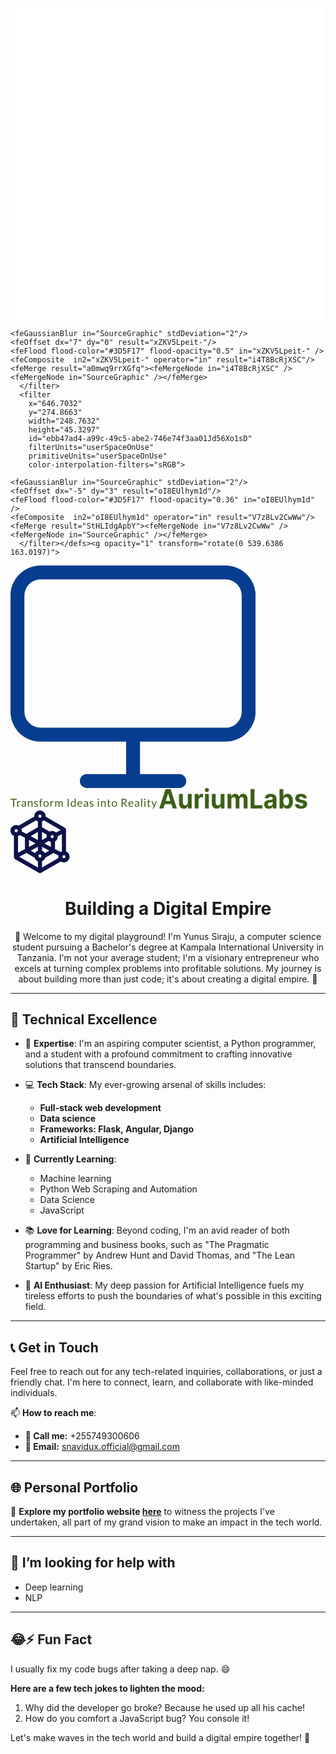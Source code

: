 
<svg version="1.1" preserveAspectRatio="none" xmlns="http://www.w3.org/2000/svg" width="500" height="500" viewBox="0 0 500 500"><rect width="100%" height="100%" fill="#FFFFFF" fill-opacity="1"/><svg viewBox="539.6386 163.0197 392.2156 356.054" width="417" height="378.55332118355307" x="41.5px" y="60.7233px" xmlns="http://www.w3.org/2000/svg" xmlns:xlink="http://www.w3.org/1999/xlink" preserveAspectRatio="none"><defs></defs><style>.a6izo4zJpcolorebb47ad4-a99c-49c5-abe2-746e74f3aa01 {fill:#3D5F17;fill-opacity:1;}.aD6z1nYkhcolorebb47ad4-a99c-49c5-abe2-746e74f3aa01 {fill:#3D5F17;fill-opacity:1;}.ahkyXitw9-0filter-flooebb47ad4-a99c-49c5-abe2-746e74f3aa01 {flood-color:#3D5F17;flood-opacity:0.5;}.aJd56Xo1sD0filter-flooebb47ad4-a99c-49c5-abe2-746e74f3aa01 {flood-color:#3D5F17;flood-opacity:0.36;}.aLgOaV3zRcolors-0ebb47ad4-a99c-49c5-abe2-746e74f3aa01 {fill:#0C1248;fill-opacity:1;}.aLgOaV3zRcolors-3ebb47ad4-a99c-49c5-abe2-746e74f3aa01 {fill:#72849C;fill-opacity:1;}.aLgOaV3zRcolors-4ebb47ad4-a99c-49c5-abe2-746e74f3aa01 {fill:#6F6F6F;fill-opacity:1;}.aLgOaV3zRcolors-5ebb47ad4-a99c-49c5-abe2-746e74f3aa01 {fill:#860C0C;fill-opacity:1;}.aLgOaV3zRcolors-6ebb47ad4-a99c-49c5-abe2-746e74f3aa01 {fill:#650E0E;fill-opacity:1;}.aLgOaV3zRcolors-7ebb47ad4-a99c-49c5-abe2-746e74f3aa01 {fill:#373B59;fill-opacity:1;}.ayu4rT311gfillColorebb47ad4-a99c-49c5-abe2-746e74f3aa01 {fill:#073D90;fill-opacity:1;}.icon2ebb47ad4-a99c-49c5-abe2-746e74f3aa01 {fill:#D03737;fill-opacity:1;}.icon3-strebb47ad4-a99c-49c5-abe2-746e74f3aa01 {stroke:#B2B2B2;stroke-opacity:1;}.icon3ebb47ad4-a99c-49c5-abe2-746e74f3aa01 {fill:#B2B2B2;fill-opacity:1;}.shapeStroke-strebb47ad4-a99c-49c5-abe2-746e74f3aa01 {stroke:#0C1248;stroke-opacity:1;}</style><defs>
      <filter
        x="660.2635"
        y="311.132"
        width="247.2029"
        height="28"
        id="ebb47ad4-a99c-49c5-abe2-746e74f3aa01hkyXitw9-"
        filterUnits="userSpaceOnUse"
        primitiveUnits="userSpaceOnUse"
        color-interpolation-filters="sRGB">
        
    <feGaussianBlur in="SourceGraphic" stdDeviation="2"/>
    <feOffset dx="7" dy="0" result="xZKV5Lpeit-"/>
    <feFlood flood-color="#3D5F17" flood-opacity="0.5" in="xZKV5Lpeit-" />
    <feComposite  in2="xZKV5Lpeit-" operator="in" result="i4T8BcRjXSC"/><feMerge result="a0mwq9rrXGfq"><feMergeNode in="i4T8BcRjXSC" /><feMergeNode in="SourceGraphic" /></feMerge>
      </filter>
      <filter
        x="646.7032"
        y="274.8663"
        width="248.7632"
        height="45.3297"
        id="ebb47ad4-a99c-49c5-abe2-746e74f3aa01Jd56Xo1sD"
        filterUnits="userSpaceOnUse"
        primitiveUnits="userSpaceOnUse"
        color-interpolation-filters="sRGB">
        
    <feGaussianBlur in="SourceGraphic" stdDeviation="2"/>
    <feOffset dx="-5" dy="3" result="oI8EUlhym1d"/>
    <feFlood flood-color="#3D5F17" flood-opacity="0.36" in="oI8EUlhym1d" />
    <feComposite  in2="oI8EUlhym1d" operator="in" result="V7z8Lv2CwWw"/><feMerge result="StHLIdgApbY"><feMergeNode in="V7z8Lv2CwWw" /><feMergeNode in="SourceGraphic" /></feMerge>
      </filter></defs><g opacity="1" transform="rotate(0 539.6386 163.0197)">
<svg width="392.2156" height="356.054" x="539.6386" y="163.0197" version="1.1" preserveAspectRatio="none" viewBox="29.5 36 141 128">
  <defs><g transform="matrix(1 0 0 1 0 0)" id="id-ebb47ad4-a99c-49c5-abe2-746e74f3aa01yu4rT311g1704561523904"><g><path d="M153.2 36H46.8c-9.539 0-17.3 7.776-17.3 17.333V120c0 9.558 7.761 17.333 17.3 17.333H96V156H73.4a4 4 0 0 0 0 8h53.2a4 4 0 0 0 0-8H104v-18.667h49.2c9.539 0 17.3-7.776 17.3-17.333V53.333c0-9.557-7.761-17.333-17.3-17.333zm9.3 84c0 5.146-4.172 9.333-9.3 9.333H46.8c-5.128 0-9.3-4.187-9.3-9.333V53.333c0-5.146 4.172-9.333 9.3-9.333h106.4c5.128 0 9.3 4.187 9.3 9.333V120z"></path></g></g></defs><use class="ayu4rT311gfillColorebb47ad4-a99c-49c5-abe2-746e74f3aa01 shapeStroke-strebb47ad4-a99c-49c5-abe2-746e74f3aa01" style="stroke-width:0;" xlink:href="#id-ebb47ad4-a99c-49c5-abe2-746e74f3aa01yu4rT311g1704561523904"></use>
</svg>
</g><g filter="url(#ebb47ad4-a99c-49c5-abe2-746e74f3aa01hkyXitw9-)"><g opacity="1" transform="rotate(0 660.2635 317.132)">
<svg width="234.2029" height="16" x="660.2635" y="317.132" version="1.1" preserveAspectRatio="none" viewBox="0.56 -29.46 531.5600000000001 36.32">
  <g transform="matrix(1 0 0 1 0 0)" class="a6izo4zJpcolorebb47ad4-a99c-49c5-abe2-746e74f3aa01"><path id="id-ebb47ad4-a99c-49c5-abe2-746e74f3aa016izo4zJp28" d="M0.56-28.66L23-28.66L23-25.40L13.74-25.40L13.74 0L9.86 0L9.86-25.40L0.56-25.40L0.56-28.66Z M28.48 0L24.92 0L24.92-20.26L26.96-20.26Q27.54-20.26 27.76-20.04Q27.98-19.82 28.06-19.28L28.06-19.28L28.30-16.12Q29.34-18.24 30.87-19.43Q32.40-20.62 34.46-20.62L34.46-20.62Q35.30-20.62 35.98-20.43Q36.66-20.24 37.24-19.90L37.24-19.90L36.78-17.24Q36.64-16.74 36.16-16.74L36.16-16.74Q35.88-16.74 35.30-16.93Q34.72-17.12 33.68-17.12L33.68-17.12Q31.82-17.12 30.57-16.04Q29.32-14.96 28.48-12.90L28.48-12.90L28.48 0Z M56.76-12.96L56.76 0L55.18 0Q54.66 0 54.34-0.16Q54.02-0.32 53.92-0.84L53.92-0.84L53.52-2.72Q52.72-2 51.96-1.43Q51.20-0.86 50.36-0.47Q49.52-0.08 48.57 0.12Q47.62 0.32 46.46 0.32L46.46 0.32Q45.28 0.32 44.25-0.01Q43.22-0.34 42.46-1Q41.70-1.66 41.25-2.67Q40.80-3.68 40.80-5.06L40.80-5.06Q40.80-6.26 41.46-7.37Q42.12-8.48 43.59-9.34Q45.06-10.20 47.44-10.75Q49.82-11.30 53.26-11.38L53.26-11.38L53.26-12.96Q53.26-15.32 52.25-16.53Q51.24-17.74 49.26-17.74L49.26-17.74Q47.96-17.74 47.07-17.41Q46.18-17.08 45.53-16.67Q44.88-16.26 44.41-15.93Q43.94-15.60 43.48-15.60L43.48-15.60Q43.12-15.60 42.85-15.79Q42.58-15.98 42.42-16.26L42.42-16.26L41.78-17.40Q43.46-19.02 45.40-19.82Q47.34-20.62 49.70-20.62L49.70-20.62Q51.40-20.62 52.72-20.06Q54.04-19.50 54.94-18.50Q55.84-17.50 56.30-16.08Q56.76-14.66 56.76-12.96L56.76-12.96ZM47.52-2.18L47.52-2.18Q48.46-2.18 49.24-2.37Q50.02-2.56 50.71-2.91Q51.40-3.26 52.03-3.76Q52.66-4.26 53.26-4.90L53.26-4.90L53.26-9.12Q50.80-9.04 49.08-8.73Q47.36-8.42 46.28-7.92Q45.20-7.42 44.71-6.74Q44.22-6.06 44.22-5.22L44.22-5.22Q44.22-4.42 44.48-3.84Q44.74-3.26 45.18-2.89Q45.62-2.52 46.22-2.35Q46.82-2.18 47.52-2.18Z M67.32 0L63.76 0L63.76-20.26L65.88-20.26Q66.64-20.26 66.84-19.52L66.84-19.52L67.12-17.32Q68.44-18.78 70.07-19.68Q71.70-20.58 73.84-20.58L73.84-20.58Q75.50-20.58 76.77-20.03Q78.04-19.48 78.89-18.47Q79.74-17.46 80.18-16.04Q80.62-14.62 80.62-12.90L80.62-12.90L80.62 0L77.06 0L77.06-12.90Q77.06-15.20 76.01-16.47Q74.96-17.74 72.80-17.74L72.80-17.74Q71.22-17.74 69.85-16.98Q68.48-16.22 67.32-14.92L67.32-14.92L67.32 0Z M100-18.22L99.20-16.92Q98.96-16.48 98.46-16.48L98.46-16.48Q98.16-16.48 97.78-16.70Q97.40-16.92 96.85-17.19Q96.30-17.46 95.54-17.69Q94.78-17.92 93.74-17.92L93.74-17.92Q92.84-17.92 92.12-17.69Q91.40-17.46 90.89-17.06Q90.38-16.66 90.11-16.13Q89.84-15.60 89.84-14.98L89.84-14.98Q89.84-14.20 90.29-13.68Q90.74-13.16 91.48-12.78Q92.22-12.40 93.16-12.11Q94.10-11.82 95.09-11.49Q96.08-11.16 97.02-10.76Q97.96-10.36 98.70-9.76Q99.44-9.16 99.89-8.29Q100.34-7.42 100.34-6.20L100.34-6.20Q100.34-4.80 99.84-3.61Q99.34-2.42 98.36-1.55Q97.38-0.68 95.96-0.18Q94.54 0.32 92.68 0.32L92.68 0.32Q90.56 0.32 88.84-0.37Q87.12-1.06 85.92-2.14L85.92-2.14L86.76-3.50Q86.92-3.76 87.14-3.90Q87.36-4.04 87.72-4.04L87.72-4.04Q88.08-4.04 88.48-3.76Q88.88-3.48 89.45-3.14Q90.02-2.80 90.83-2.52Q91.64-2.24 92.86-2.24L92.86-2.24Q93.90-2.24 94.68-2.51Q95.46-2.78 95.98-3.24Q96.50-3.70 96.75-4.30Q97-4.90 97-5.58L97-5.58Q97-6.42 96.55-6.97Q96.10-7.52 95.36-7.91Q94.62-8.30 93.67-8.59Q92.72-8.88 91.73-9.20Q90.74-9.52 89.79-9.93Q88.84-10.34 88.10-10.96Q87.36-11.58 86.91-12.49Q86.46-13.40 86.46-14.70L86.46-14.70Q86.46-15.86 86.94-16.93Q87.42-18 88.34-18.81Q89.26-19.62 90.60-20.10Q91.94-20.58 93.66-20.58L93.66-20.58Q95.66-20.58 97.25-19.95Q98.84-19.32 100-18.22L100-18.22Z M110.94 0L107.36 0L107.36-17.22L105.12-17.48Q104.70-17.58 104.43-17.79Q104.16-18 104.16-18.40L104.16-18.40L104.16-19.86L107.36-19.86L107.36-21.82Q107.36-23.56 107.85-24.91Q108.34-26.26 109.25-27.19Q110.16-28.12 111.44-28.60Q112.72-29.08 114.32-29.08L114.32-29.08Q115.68-29.08 116.84-28.68L116.84-28.68L116.76-26.90Q116.74-26.50 116.42-26.42Q116.10-26.34 115.52-26.34L115.52-26.34L114.90-26.34Q113.98-26.34 113.23-26.10Q112.48-25.86 111.94-25.32Q111.40-24.78 111.11-23.90Q110.82-23.02 110.82-21.72L110.82-21.72L110.82-19.86L116.68-19.86L116.68-17.28L110.94-17.28L110.94 0Z M129.84-20.58L129.84-20.58Q132.06-20.58 133.85-19.84Q135.64-19.10 136.89-17.74Q138.14-16.38 138.81-14.45Q139.48-12.52 139.48-10.14L139.48-10.14Q139.48-7.74 138.81-5.82Q138.14-3.90 136.89-2.54Q135.64-1.18 133.85-0.45Q132.06 0.28 129.84 0.28L129.84 0.28Q127.62 0.28 125.83-0.45Q124.04-1.18 122.78-2.54Q121.52-3.90 120.84-5.82Q120.16-7.74 120.16-10.14L120.16-10.14Q120.16-12.52 120.84-14.45Q121.52-16.38 122.78-17.74Q124.04-19.10 125.83-19.84Q127.62-20.58 129.84-20.58ZM129.84-2.50L129.84-2.50Q132.84-2.50 134.32-4.51Q135.80-6.52 135.80-10.12L135.80-10.12Q135.80-13.74 134.32-15.76Q132.84-17.78 129.84-17.78L129.84-17.78Q128.32-17.78 127.20-17.26Q126.08-16.74 125.33-15.76Q124.58-14.78 124.21-13.35Q123.84-11.92 123.84-10.12L123.84-10.12Q123.84-8.32 124.21-6.90Q124.58-5.48 125.33-4.51Q126.08-3.54 127.20-3.02Q128.32-2.50 129.84-2.50Z M149.04 0L145.48 0L145.48-20.26L147.52-20.26Q148.10-20.26 148.32-20.04Q148.54-19.82 148.62-19.28L148.62-19.28L148.86-16.12Q149.90-18.24 151.43-19.43Q152.96-20.62 155.02-20.62L155.02-20.62Q155.86-20.62 156.54-20.43Q157.22-20.24 157.80-19.90L157.80-19.90L157.34-17.24Q157.20-16.74 156.72-16.74L156.72-16.74Q156.44-16.74 155.86-16.93Q155.28-17.12 154.24-17.12L154.24-17.12Q152.38-17.12 151.13-16.04Q149.88-14.96 149.04-12.90L149.04-12.90L149.04 0Z M166.76 0L163.20 0L163.20-20.26L165.32-20.26Q166.08-20.26 166.28-19.52L166.28-19.52L166.54-17.44Q167.66-18.82 169.05-19.70Q170.44-20.58 172.28-20.58L172.28-20.58Q174.34-20.58 175.61-19.44Q176.88-18.30 177.44-16.36L177.44-16.36Q177.86-17.46 178.55-18.26Q179.24-19.06 180.10-19.58Q180.96-20.10 181.93-20.34Q182.90-20.58 183.90-20.58L183.90-20.58Q185.50-20.58 186.75-20.07Q188-19.56 188.87-18.58Q189.74-17.60 190.20-16.17Q190.66-14.74 190.66-12.90L190.66-12.90L190.66 0L187.10 0L187.10-12.90Q187.10-15.28 186.06-16.51Q185.02-17.74 183.04-17.74L183.04-17.74Q182.16-17.74 181.37-17.43Q180.58-17.12 179.98-16.52Q179.38-15.92 179.03-15.01Q178.68-14.10 178.68-12.90L178.68-12.90L178.68 0L175.12 0L175.12-12.90Q175.12-15.34 174.14-16.54Q173.16-17.74 171.28-17.74L171.28-17.74Q169.96-17.74 168.83-17.03Q167.70-16.32 166.76-15.10L166.76-15.10L166.76 0Z M212.12-28.66L212.12 0L208.24 0L208.24-28.66L212.12-28.66Z M237.22 0L235.10 0Q234.34 0 234.14-0.74L234.14-0.74L233.82-3.20Q232.52-1.62 230.85-0.67Q229.18 0.28 227.02 0.28L227.02 0.28Q225.28 0.28 223.86-0.39Q222.44-1.06 221.44-2.36Q220.44-3.66 219.90-5.60Q219.36-7.54 219.36-10.06L219.36-10.06Q219.36-12.30 219.96-14.23Q220.56-16.16 221.69-17.58Q222.82-19 224.44-19.81Q226.06-20.62 228.12-20.62L228.12-20.62Q229.98-20.62 231.30-19.99Q232.62-19.36 233.66-18.22L233.66-18.22L233.66-29.46L237.22-29.46L237.22 0ZM228.20-2.60L228.20-2.60Q229.94-2.60 231.25-3.40Q232.56-4.20 233.66-5.66L233.66-5.66L233.66-15.46Q232.68-16.78 231.51-17.31Q230.34-17.84 228.92-17.84L228.92-17.84Q226.08-17.84 224.56-15.82Q223.04-13.80 223.04-10.06L223.04-10.06Q223.04-8.08 223.38-6.67Q223.72-5.26 224.38-4.35Q225.04-3.44 226-3.02Q226.96-2.60 228.20-2.60Z M252.82-20.58L252.82-20.58Q254.64-20.58 256.18-19.97Q257.72-19.36 258.84-18.21Q259.96-17.06 260.59-15.37Q261.22-13.68 261.22-11.52L261.22-11.52Q261.22-10.68 261.04-10.40Q260.86-10.12 260.36-10.12L260.36-10.12L246.88-10.12Q246.92-8.20 247.40-6.78Q247.88-5.36 248.72-4.41Q249.56-3.46 250.72-2.99Q251.88-2.52 253.32-2.52L253.32-2.52Q254.66-2.52 255.63-2.83Q256.60-3.14 257.30-3.50Q258.00-3.86 258.47-4.17Q258.94-4.48 259.28-4.48L259.28-4.48Q259.72-4.48 259.96-4.14L259.96-4.14L260.96-2.84Q260.30-2.04 259.38-1.45Q258.46-0.86 257.41-0.48Q256.36-0.10 255.24 0.09Q254.12 0.28 253.02 0.28L253.02 0.28Q250.92 0.28 249.15-0.43Q247.38-1.14 246.09-2.51Q244.80-3.88 244.08-5.90Q243.36-7.92 243.36-10.54L243.36-10.54Q243.36-12.66 244.01-14.50Q244.66-16.34 245.88-17.69Q247.10-19.04 248.86-19.81Q250.62-20.58 252.82-20.58ZM252.90-17.96L252.90-17.96Q250.32-17.96 248.84-16.47Q247.36-14.98 247.00-12.34L247.00-12.34L258.02-12.34Q258.02-13.58 257.68-14.61Q257.34-15.64 256.68-16.39Q256.02-17.14 255.07-17.55Q254.12-17.96 252.90-17.96Z M282.24-12.96L282.24 0L280.66 0Q280.14 0 279.82-0.16Q279.50-0.32 279.40-0.84L279.40-0.84L279-2.72Q278.20-2 277.44-1.43Q276.68-0.86 275.84-0.47Q275-0.08 274.05 0.12Q273.10 0.32 271.94 0.32L271.94 0.32Q270.76 0.32 269.73-0.01Q268.70-0.34 267.94-1Q267.18-1.66 266.73-2.67Q266.28-3.68 266.28-5.06L266.28-5.06Q266.28-6.26 266.94-7.37Q267.60-8.48 269.07-9.34Q270.54-10.20 272.92-10.75Q275.30-11.30 278.74-11.38L278.74-11.38L278.74-12.96Q278.74-15.32 277.73-16.53Q276.72-17.74 274.74-17.74L274.74-17.74Q273.44-17.74 272.55-17.41Q271.66-17.08 271.01-16.67Q270.36-16.26 269.89-15.93Q269.42-15.60 268.96-15.60L268.96-15.60Q268.60-15.60 268.33-15.79Q268.06-15.98 267.90-16.26L267.90-16.26L267.26-17.40Q268.94-19.02 270.88-19.82Q272.82-20.62 275.18-20.62L275.18-20.62Q276.88-20.62 278.20-20.06Q279.52-19.50 280.42-18.50Q281.32-17.50 281.78-16.08Q282.24-14.66 282.24-12.96L282.24-12.96ZM273-2.18L273-2.18Q273.94-2.18 274.72-2.37Q275.50-2.56 276.19-2.91Q276.88-3.26 277.51-3.76Q278.14-4.26 278.74-4.90L278.74-4.90L278.74-9.12Q276.28-9.04 274.56-8.73Q272.84-8.42 271.76-7.92Q270.68-7.42 270.19-6.74Q269.70-6.06 269.70-5.22L269.70-5.22Q269.70-4.42 269.96-3.84Q270.22-3.26 270.66-2.89Q271.10-2.52 271.70-2.35Q272.30-2.18 273-2.18Z M301.64-18.22L300.84-16.92Q300.60-16.48 300.10-16.48L300.10-16.48Q299.80-16.48 299.42-16.70Q299.04-16.92 298.49-17.19Q297.94-17.46 297.18-17.69Q296.42-17.92 295.38-17.92L295.38-17.92Q294.48-17.92 293.76-17.69Q293.04-17.46 292.53-17.06Q292.02-16.66 291.75-16.13Q291.48-15.60 291.48-14.98L291.48-14.98Q291.48-14.20 291.93-13.68Q292.38-13.16 293.12-12.78Q293.86-12.40 294.80-12.11Q295.74-11.82 296.73-11.49Q297.72-11.16 298.66-10.76Q299.60-10.36 300.34-9.76Q301.08-9.16 301.53-8.29Q301.98-7.42 301.98-6.20L301.98-6.20Q301.98-4.80 301.48-3.61Q300.98-2.42 300.00-1.55Q299.02-0.68 297.60-0.18Q296.18 0.32 294.32 0.32L294.32 0.32Q292.20 0.32 290.48-0.37Q288.76-1.06 287.56-2.14L287.56-2.14L288.40-3.50Q288.56-3.76 288.78-3.90Q289.00-4.04 289.36-4.04L289.36-4.04Q289.72-4.04 290.12-3.76Q290.52-3.48 291.09-3.14Q291.66-2.80 292.47-2.52Q293.28-2.24 294.50-2.24L294.50-2.24Q295.54-2.24 296.32-2.51Q297.10-2.78 297.62-3.24Q298.14-3.70 298.39-4.30Q298.64-4.90 298.64-5.58L298.64-5.58Q298.64-6.42 298.19-6.97Q297.74-7.52 297.00-7.91Q296.26-8.30 295.31-8.59Q294.36-8.88 293.37-9.20Q292.38-9.52 291.43-9.93Q290.48-10.34 289.74-10.96Q289.00-11.58 288.55-12.49Q288.10-13.40 288.10-14.70L288.10-14.70Q288.10-15.86 288.58-16.93Q289.06-18 289.98-18.81Q290.90-19.62 292.24-20.10Q293.58-20.58 295.30-20.58L295.30-20.58Q297.30-20.58 298.89-19.95Q300.48-19.32 301.64-18.22L301.64-18.22Z M317.92-20.26L321.48-20.26L321.48 0L317.92 0L317.92-20.26ZM322.28-26.62L322.28-26.62Q322.28-26.10 322.07-25.65Q321.86-25.20 321.51-24.85Q321.16-24.50 320.70-24.30Q320.24-24.10 319.72-24.10L319.72-24.10Q319.20-24.10 318.75-24.30Q318.30-24.50 317.95-24.85Q317.60-25.20 317.40-25.65Q317.20-26.10 317.20-26.62L317.20-26.62Q317.20-27.14 317.40-27.61Q317.60-28.08 317.95-28.43Q318.30-28.78 318.75-28.98Q319.20-29.18 319.72-29.18L319.72-29.18Q320.24-29.18 320.70-28.98Q321.16-28.78 321.51-28.43Q321.86-28.08 322.07-27.61Q322.28-27.14 322.28-26.62Z M332.92 0L329.36 0L329.36-20.26L331.48-20.26Q332.24-20.26 332.44-19.52L332.44-19.52L332.72-17.32Q334.04-18.78 335.67-19.68Q337.30-20.58 339.44-20.58L339.44-20.58Q341.10-20.58 342.37-20.03Q343.64-19.48 344.49-18.47Q345.34-17.46 345.78-16.04Q346.22-14.62 346.22-12.90L346.22-12.90L346.22 0L342.66 0L342.66-12.90Q342.66-15.20 341.61-16.47Q340.56-17.74 338.40-17.74L338.40-17.74Q336.82-17.74 335.45-16.98Q334.08-16.22 332.92-14.92L332.92-14.92L332.92 0Z M359.34 0.32L359.34 0.32Q356.94 0.32 355.65-1.02Q354.36-2.36 354.36-4.88L354.36-4.88L354.36-17.28L351.92-17.28Q351.60-17.28 351.38-17.47Q351.16-17.66 351.16-18.06L351.16-18.06L351.16-19.48L354.48-19.90L355.30-26.16Q355.34-26.46 355.56-26.65Q355.78-26.84 356.12-26.84L356.12-26.84L357.92-26.84L357.92-19.86L363.72-19.86L363.72-17.28L357.92-17.28L357.92-5.12Q357.92-3.84 358.54-3.22Q359.16-2.60 360.14-2.60L360.14-2.60Q360.70-2.60 361.11-2.75Q361.52-2.90 361.82-3.08Q362.12-3.26 362.33-3.41Q362.54-3.56 362.70-3.56L362.70-3.56Q362.98-3.56 363.20-3.22L363.20-3.22L364.24-1.52Q363.32-0.66 362.02-0.17Q360.72 0.32 359.34 0.32Z M377.92-20.58L377.92-20.58Q380.14-20.58 381.93-19.84Q383.72-19.10 384.97-17.74Q386.22-16.38 386.89-14.45Q387.56-12.52 387.56-10.14L387.56-10.14Q387.56-7.74 386.89-5.82Q386.22-3.90 384.97-2.54Q383.72-1.18 381.93-0.45Q380.14 0.28 377.92 0.28L377.92 0.28Q375.70 0.28 373.91-0.45Q372.12-1.18 370.86-2.54Q369.60-3.90 368.92-5.82Q368.24-7.74 368.24-10.14L368.24-10.14Q368.24-12.52 368.92-14.45Q369.60-16.38 370.86-17.74Q372.12-19.10 373.91-19.84Q375.70-20.58 377.92-20.58ZM377.92-2.50L377.92-2.50Q380.92-2.50 382.40-4.51Q383.88-6.52 383.88-10.12L383.88-10.12Q383.88-13.74 382.40-15.76Q380.92-17.78 377.92-17.78L377.92-17.78Q376.40-17.78 375.28-17.26Q374.16-16.74 373.41-15.76Q372.66-14.78 372.29-13.35Q371.92-11.92 371.92-10.12L371.92-10.12Q371.92-8.32 372.29-6.90Q372.66-5.48 373.41-4.51Q374.16-3.54 375.28-3.02Q376.40-2.50 377.92-2.50Z M410.64-11.96L407.70-11.96L407.70 0L403.84 0L403.84-28.66L411.94-28.66Q414.66-28.66 416.64-28.11Q418.62-27.56 419.91-26.52Q421.20-25.48 421.82-24.01Q422.44-22.54 422.44-20.72L422.44-20.72Q422.44-19.20 421.96-17.88Q421.48-16.56 420.57-15.51Q419.66-14.46 418.35-13.72Q417.04-12.98 415.38-12.60L415.38-12.60Q416.10-12.18 416.66-11.38L416.66-11.38L425.02 0L421.58 0Q420.52 0 420.02-0.82L420.02-0.82L412.58-11.06Q412.24-11.54 411.84-11.75Q411.44-11.96 410.64-11.96L410.64-11.96ZM407.70-25.60L407.70-14.78L411.76-14.78Q413.46-14.78 414.75-15.19Q416.04-15.60 416.91-16.35Q417.78-17.10 418.22-18.14Q418.66-19.18 418.66-20.44L418.66-20.44Q418.66-23 416.97-24.30Q415.28-25.60 411.94-25.60L411.94-25.60L407.70-25.60Z M438.26-20.58L438.26-20.58Q440.08-20.58 441.62-19.97Q443.16-19.36 444.28-18.21Q445.40-17.06 446.03-15.37Q446.66-13.68 446.66-11.52L446.66-11.52Q446.66-10.68 446.48-10.40Q446.30-10.12 445.80-10.12L445.80-10.12L432.32-10.12Q432.36-8.20 432.84-6.78Q433.32-5.36 434.16-4.41Q435.00-3.46 436.16-2.99Q437.32-2.52 438.76-2.52L438.76-2.52Q440.10-2.52 441.07-2.83Q442.04-3.14 442.74-3.50Q443.44-3.86 443.91-4.17Q444.38-4.48 444.72-4.48L444.72-4.48Q445.16-4.48 445.40-4.14L445.40-4.14L446.40-2.84Q445.74-2.04 444.82-1.45Q443.90-0.86 442.85-0.48Q441.80-0.10 440.68 0.09Q439.56 0.28 438.46 0.28L438.46 0.28Q436.36 0.28 434.59-0.43Q432.82-1.14 431.53-2.51Q430.24-3.88 429.52-5.90Q428.80-7.92 428.80-10.54L428.80-10.54Q428.80-12.66 429.45-14.50Q430.10-16.34 431.32-17.69Q432.54-19.04 434.30-19.81Q436.06-20.58 438.26-20.58ZM438.34-17.96L438.34-17.96Q435.76-17.96 434.28-16.47Q432.80-14.98 432.44-12.34L432.44-12.34L443.46-12.34Q443.46-13.58 443.12-14.61Q442.78-15.64 442.12-16.39Q441.46-17.14 440.51-17.55Q439.56-17.96 438.34-17.96Z M467.68-12.96L467.68 0L466.10 0Q465.58 0 465.26-0.16Q464.94-0.32 464.84-0.84L464.84-0.84L464.44-2.72Q463.64-2 462.88-1.43Q462.12-0.86 461.28-0.47Q460.44-0.08 459.49 0.12Q458.54 0.32 457.38 0.32L457.38 0.32Q456.20 0.32 455.17-0.01Q454.14-0.34 453.38-1Q452.62-1.66 452.17-2.67Q451.72-3.68 451.72-5.06L451.72-5.06Q451.72-6.26 452.38-7.37Q453.04-8.48 454.51-9.34Q455.98-10.20 458.36-10.75Q460.74-11.30 464.18-11.38L464.18-11.38L464.18-12.96Q464.18-15.32 463.17-16.53Q462.16-17.74 460.18-17.74L460.18-17.74Q458.88-17.74 457.99-17.41Q457.10-17.08 456.45-16.67Q455.80-16.26 455.33-15.93Q454.86-15.60 454.40-15.60L454.40-15.60Q454.04-15.60 453.77-15.79Q453.50-15.98 453.34-16.26L453.34-16.26L452.70-17.40Q454.38-19.02 456.32-19.82Q458.26-20.62 460.62-20.62L460.62-20.62Q462.32-20.62 463.64-20.06Q464.96-19.50 465.86-18.50Q466.76-17.50 467.22-16.08Q467.68-14.66 467.68-12.96L467.68-12.96ZM458.44-2.18L458.44-2.18Q459.38-2.18 460.16-2.37Q460.94-2.56 461.63-2.91Q462.32-3.26 462.95-3.76Q463.58-4.26 464.18-4.90L464.18-4.90L464.18-9.12Q461.72-9.04 460.00-8.73Q458.28-8.42 457.20-7.92Q456.12-7.42 455.63-6.74Q455.14-6.06 455.14-5.22L455.14-5.22Q455.14-4.42 455.40-3.84Q455.66-3.26 456.10-2.89Q456.54-2.52 457.14-2.35Q457.74-2.18 458.44-2.18Z M475.08-29.46L478.64-29.46L478.64 0L475.08 0L475.08-29.46Z M486.92-20.26L490.48-20.26L490.48 0L486.92 0L486.92-20.26ZM491.28-26.62L491.28-26.62Q491.28-26.10 491.07-25.65Q490.86-25.20 490.51-24.85Q490.16-24.50 489.70-24.30Q489.24-24.10 488.72-24.10L488.72-24.10Q488.20-24.10 487.75-24.30Q487.30-24.50 486.95-24.85Q486.60-25.20 486.40-25.65Q486.20-26.10 486.20-26.62L486.20-26.62Q486.20-27.14 486.40-27.61Q486.60-28.08 486.95-28.43Q487.30-28.78 487.75-28.98Q488.20-29.18 488.72-29.18L488.72-29.18Q489.24-29.18 489.70-28.98Q490.16-28.78 490.51-28.43Q490.86-28.08 491.07-27.61Q491.28-27.14 491.28-26.62Z M504.50 0.32L504.50 0.32Q502.10 0.32 500.81-1.02Q499.52-2.36 499.52-4.88L499.52-4.88L499.52-17.28L497.08-17.28Q496.76-17.28 496.54-17.47Q496.32-17.66 496.32-18.06L496.32-18.06L496.32-19.48L499.64-19.90L500.46-26.16Q500.50-26.46 500.72-26.65Q500.94-26.84 501.28-26.84L501.28-26.84L503.08-26.84L503.08-19.86L508.88-19.86L508.88-17.28L503.08-17.28L503.08-5.12Q503.08-3.84 503.70-3.22Q504.32-2.60 505.30-2.60L505.30-2.60Q505.86-2.60 506.27-2.75Q506.68-2.90 506.98-3.08Q507.28-3.26 507.49-3.41Q507.70-3.56 507.86-3.56L507.86-3.56Q508.14-3.56 508.36-3.22L508.36-3.22L509.40-1.52Q508.48-0.66 507.18-0.17Q505.88 0.32 504.50 0.32Z M532.12-20.26L520.82 5.98Q520.64 6.38 520.37 6.62Q520.10 6.86 519.54 6.86L519.54 6.86L516.90 6.86L520.60-1.18L512.24-20.26L515.32-20.26Q515.78-20.26 516.04-20.03Q516.30-19.80 516.42-19.52L516.42-19.52L521.84-6.76Q522.02-6.32 522.15-5.88Q522.28-5.44 522.38-4.98L522.38-4.98Q522.52-5.44 522.66-5.88Q522.80-6.32 522.98-6.78L522.98-6.78L528.24-19.52Q528.36-19.84 528.65-20.05Q528.94-20.26 529.28-20.26L529.28-20.26L532.12-20.26Z"/></g>
</svg>
</g></g><g filter="url(#ebb47ad4-a99c-49c5-abe2-746e74f3aa01Jd56Xo1sD)"><g opacity="1" transform="rotate(0 657.7032 277.8663)">
<svg width="236.7632" height="33.3297" x="657.7032" y="277.8663" version="1.1" preserveAspectRatio="none" viewBox="0.9517 17.2472 234.80120000000002 31.178900000000006">
  <g transform="matrix(1 0 0 1 0 0)" class="aD6z1nYkhcolorebb47ad4-a99c-49c5-abe2-746e74f3aa01"><path id="id-ebb47ad4-a99c-49c5-abe2-746e74f3aa01D6z1nYkh10" d="M14.84 25.56L7.54 48L0.95 48L10.99 18.91L18.92 18.91L28.95 48L22.36 48L15.07 25.56L14.84 25.56ZM7.13 41.37L7.13 36.57L22.70 36.57L22.70 41.37L7.13 41.37Z M46.32 38.71L46.32 38.71L46.32 26.18L52.37 26.18L52.37 48L46.56 48L46.56 44.04L46.34 44.04Q45.60 45.95 43.88 47.12Q42.17 48.28 39.72 48.28L39.72 48.28Q37.53 48.28 35.87 47.29Q34.20 46.30 33.27 44.46Q32.34 42.63 32.33 40.07L32.33 40.07L32.33 26.18L38.38 26.18L38.38 38.99Q38.39 40.93 39.42 42.05Q40.44 43.17 42.16 43.17L42.16 43.17Q43.25 43.17 44.20 42.67Q45.16 42.16 45.75 41.17Q46.34 40.17 46.32 38.71Z M63.25 48L57.20 48L57.20 26.18L63.07 26.18L63.07 29.99L63.30 29.99Q63.89 27.96 65.30 26.91Q66.70 25.87 68.54 25.87L68.54 25.87Q68.99 25.87 69.52 25.93Q70.04 25.98 70.44 26.08L70.44 26.08L70.44 31.45Q70.01 31.32 69.26 31.22Q68.51 31.13 67.88 31.13L67.88 31.13Q66.55 31.13 65.50 31.70Q64.46 32.28 63.86 33.30Q63.25 34.32 63.25 35.66L63.25 35.66L63.25 48Z M79.60 48L73.55 48L73.55 26.18L79.60 26.18L79.60 48ZM76.59 23.37L76.59 23.37Q75.24 23.37 74.28 22.47Q73.32 21.57 73.32 20.30L73.32 20.30Q73.32 19.05 74.28 18.15Q75.24 17.25 76.59 17.25L76.59 17.25Q77.94 17.25 78.90 18.15Q79.86 19.05 79.86 20.30L79.86 20.30Q79.86 21.57 78.90 22.47Q77.94 23.37 76.59 23.37Z M98.42 38.71L98.42 38.71L98.42 26.18L104.47 26.18L104.47 48L98.66 48L98.66 44.04L98.44 44.04Q97.70 45.95 95.99 47.12Q94.28 48.28 91.82 48.28L91.82 48.28Q89.63 48.28 87.97 47.29Q86.31 46.30 85.38 44.46Q84.45 42.63 84.43 40.07L84.43 40.07L84.43 26.18L90.48 26.18L90.48 38.99Q90.50 40.93 91.52 42.05Q92.54 43.17 94.26 43.17L94.26 43.17Q95.36 43.17 96.31 42.67Q97.26 42.16 97.85 41.17Q98.44 40.17 98.42 38.71Z M115.36 48L109.30 48L109.30 26.18L115.07 26.18L115.07 30.03L115.33 30.03Q116.01 28.11 117.60 27.01Q119.19 25.90 121.41 25.90L121.41 25.90Q123.65 25.90 125.23 27.01Q126.80 28.13 127.33 30.03L127.33 30.03L127.56 30.03Q128.22 28.16 129.98 27.03Q131.73 25.90 134.13 25.90L134.13 25.90Q137.19 25.90 139.10 27.84Q141.01 29.78 141.01 33.33L141.01 33.33L141.01 48L134.97 48L134.97 34.52Q134.97 32.70 134.01 31.79Q133.04 30.88 131.59 30.88L131.59 30.88Q129.94 30.88 129.02 31.93Q128.10 32.97 128.10 34.68L128.10 34.68L128.10 48L122.23 48L122.23 34.39Q122.23 32.79 121.31 31.84Q120.40 30.88 118.91 30.88L118.91 30.88Q117.90 30.88 117.10 31.39Q116.29 31.89 115.82 32.79Q115.36 33.70 115.36 34.90L115.36 34.90L115.36 48Z M164.52 48L145.89 48L145.89 18.91L152.05 18.91L152.05 42.93L164.52 42.93L164.52 48Z M174.70 48.41L174.70 48.41Q172.61 48.41 170.98 47.68Q169.35 46.95 168.40 45.51Q167.46 44.07 167.46 41.91L167.46 41.91Q167.46 40.09 168.13 38.85Q168.79 37.62 169.94 36.86Q171.09 36.11 172.56 35.73Q174.03 35.34 175.65 35.19L175.65 35.19Q177.56 34.99 178.72 34.81Q179.89 34.63 180.41 34.28Q180.94 33.92 180.94 33.23L180.94 33.23L180.94 33.14Q180.94 31.79 180.09 31.05Q179.25 30.32 177.70 30.32L177.70 30.32Q176.07 30.32 175.10 31.03Q174.13 31.75 173.82 32.83L173.82 32.83L168.22 32.38Q168.65 30.39 169.90 28.93Q171.15 27.47 173.13 26.69Q175.11 25.90 177.73 25.90L177.73 25.90Q179.55 25.90 181.21 26.32Q182.88 26.75 184.18 27.64Q185.48 28.54 186.24 29.94Q186.99 31.34 186.99 33.28L186.99 33.28L186.99 48L181.25 48L181.25 44.97L181.08 44.97Q180.55 46.00 179.67 46.77Q178.79 47.55 177.56 47.98Q176.32 48.41 174.70 48.41ZM176.43 44.24L176.43 44.24Q177.77 44.24 178.79 43.70Q179.82 43.17 180.40 42.26Q180.98 41.35 180.98 40.20L180.98 40.20L180.98 37.89Q180.70 38.07 180.21 38.22Q179.72 38.37 179.11 38.49Q178.49 38.61 177.88 38.70Q177.27 38.80 176.78 38.87L176.78 38.87Q175.71 39.02 174.91 39.36Q174.12 39.70 173.68 40.28Q173.24 40.86 173.24 41.71L173.24 41.71Q173.24 42.94 174.14 43.59Q175.04 44.24 176.43 44.24Z M197.77 48L191.80 48L191.80 18.91L197.86 18.91L197.86 29.85L198.04 29.85Q198.44 28.97 199.20 28.05Q199.96 27.13 201.19 26.52Q202.41 25.90 204.25 25.90L204.25 25.90Q206.63 25.90 208.65 27.14Q210.67 28.38 211.88 30.88Q213.08 33.37 213.08 37.12L213.08 37.12Q213.08 40.77 211.91 43.28Q210.74 45.78 208.73 47.07Q206.72 48.36 204.23 48.36L204.23 48.36Q202.47 48.36 201.24 47.77Q200.01 47.19 199.23 46.30Q198.45 45.41 198.04 44.51L198.04 44.51L197.77 44.51L197.77 48ZM197.73 37.09L197.73 37.09Q197.73 39.04 198.27 40.49Q198.81 41.93 199.83 42.74Q200.85 43.54 202.32 43.54L202.32 43.54Q203.79 43.54 204.82 42.72Q205.84 41.91 206.37 40.45Q206.90 38.99 206.90 37.09L206.90 37.09Q206.90 35.20 206.38 33.77Q205.85 32.33 204.83 31.52Q203.81 30.71 202.32 30.71L202.32 30.71Q200.84 30.71 199.82 31.49Q198.81 32.28 198.27 33.71Q197.73 35.14 197.73 37.09Z M235.26 32.40L235.26 32.40L229.72 32.74Q229.57 32.03 229.11 31.46Q228.64 30.88 227.88 30.54Q227.12 30.19 226.07 30.19L226.07 30.19Q224.66 30.19 223.69 30.78Q222.73 31.37 222.73 32.35L222.73 32.35Q222.73 33.13 223.35 33.67Q223.98 34.21 225.50 34.53L225.50 34.53L229.45 35.33Q232.63 35.98 234.19 37.43Q235.75 38.88 235.75 41.24L235.75 41.24Q235.75 43.38 234.50 45.00Q233.24 46.62 231.06 47.52Q228.88 48.43 226.04 48.43L226.04 48.43Q221.70 48.43 219.14 46.62Q216.58 44.80 216.14 41.68L216.14 41.68L222.09 41.37Q222.36 42.69 223.39 43.38Q224.43 44.07 226.05 44.07L226.05 44.07Q227.64 44.07 228.62 43.45Q229.59 42.83 229.60 41.85L229.60 41.85Q229.59 41.03 228.91 40.49Q228.22 39.96 226.80 39.68L226.80 39.68L223.03 38.92Q219.83 38.28 218.27 36.71Q216.72 35.13 216.72 32.69L216.72 32.69Q216.72 30.59 217.86 29.07Q219.01 27.55 221.09 26.72Q223.17 25.90 225.97 25.90L225.97 25.90Q230.10 25.90 232.48 27.64Q234.86 29.39 235.26 32.40Z"/></g>
</svg>
</g></g><g opacity="1" transform="rotate(0 563.1995 257.3991)">
<svg width="94.5037" height="100.2524" x="563.1995" y="257.3991" version="1.1" preserveAspectRatio="none" viewBox="22.665998458862305 16.393001556396484 57.70100402832031 61.210994720458984">
  <g transform="matrix(1 0 0 1 0 0)" class="aLgOaV3zRcolors-0ebb47ad4-a99c-49c5-abe2-746e74f3aa01"><path d="M76.889,56.433V35.015c0-0.714-0.384-1.375-1-1.732l-18.952-10.94c0.012-0.146,0.022-0.292,0.022-0.441  c0-3.038-2.471-5.509-5.51-5.509c-3.037,0-5.508,2.471-5.508,5.509c0,0.149,0.011,0.296,0.022,0.442l-15.309,8.838  c-0.747-0.378-1.588-0.597-2.48-0.597c-3.037,0-5.508,2.471-5.508,5.509c0,2.272,1.383,4.226,3.35,5.067v20.914  c0,0.712,0.381,1.373,1,1.732l23.433,13.529c0.311,0.18,0.656,0.268,1,0.268c0.348,0,0.691-0.086,1-0.267l19.386-11.19  c0.869,0.574,1.907,0.91,3.024,0.91c3.037,0,5.508-2.472,5.508-5.509C80.367,59.229,78.924,57.242,76.889,56.433z M53.449,27.03  c0.645-0.252,1.229-0.622,1.729-1.083l16.55,9.552l-4.495,2.39c-0.992-0.957-2.338-1.549-3.822-1.549  c-0.938,0-1.82,0.237-2.595,0.652l-7.366-4.253V27.03z M61.902,41.849c0-0.832,0.676-1.508,1.508-1.508s1.512,0.676,1.512,1.508  s-0.68,1.51-1.512,1.51S61.902,42.681,61.902,41.849z M62.139,47.204v4.759l-6.429-3.418l4.367-2.322  C60.68,46.684,61.378,47.022,62.139,47.204z M53.449,37.356l4.744,2.739c-0.186,0.551-0.291,1.139-0.291,1.752  c0,0.326,0.034,0.644,0.089,0.954l-4.542,2.415V37.356z M53.449,51.874l7.086,3.768l-4.29,2.476  c-0.621-1.099-1.608-1.961-2.796-2.426V51.874z M28.174,34.587c0.832,0,1.51,0.677,1.51,1.509s-0.678,1.509-1.51,1.509  s-1.508-0.677-1.508-1.509S27.342,34.587,28.174,34.587z M30.016,41.28c0.623-0.222,1.196-0.549,1.693-0.966L36.761,43V54.09  l-6.745,3.586V41.28z M49.449,72.141L31.176,61.589l7.023-3.734l7.995,4.616c0.501,1.594,1.71,2.872,3.255,3.477V72.141z   M49.449,55.692c-1.187,0.465-2.173,1.327-2.795,2.425l-4.29-2.477l7.085-3.767V55.692z M40.762,51.963v-6.835l6.427,3.417  L40.762,51.963z M49.449,45.216l-7.085-3.767l7.085-4.092V45.216z M49.449,32.739l-11.25,6.496l-4.566-2.428  c0.03-0.234,0.051-0.47,0.051-0.712c0-0.651-0.12-1.274-0.328-1.854l14.365-8.295c0.5,0.461,1.084,0.832,1.728,1.084V32.739z   M51.449,62.33c-0.832,0-1.508-0.678-1.508-1.508c0-0.834,0.676-1.51,1.508-1.51s1.51,0.674,1.51,1.51  C52.959,61.652,52.281,62.33,51.449,62.33z M51.449,23.412c-0.832,0-1.508-0.677-1.508-1.509s0.676-1.509,1.508-1.509  s1.51,0.677,1.51,1.509S52.281,23.412,51.449,23.412z M53.449,72.142v-6.193c1.546-0.605,2.755-1.885,3.257-3.478l7.993-4.615  l4.776,2.539c-0.08,0.373-0.124,0.759-0.124,1.155c0,0.454,0.062,0.893,0.165,1.315L53.449,72.142z M72.889,56.411  c-0.425,0.163-0.824,0.376-1.191,0.634l-5.559-2.955v-7.46c1.66-0.951,2.783-2.735,2.783-4.781c0-0.108-0.01-0.213-0.017-0.319  l3.983-2.118V56.411z M74.859,63.059c-0.832,0-1.508-0.677-1.508-1.509s0.676-1.51,1.508-1.51s1.508,0.678,1.508,1.51  S75.691,63.059,74.859,63.059z"></path></g>
</svg>
</g></svg>
<div align="center">
  <h1>Building a Digital Empire</h1>
 <!-- <img src="https://th.bing.com/th/id/R.2b475a9e65af162e87c8828596ffd905?rik=t352CwXJ8sJz%2fw&pid=ImgRaw&r=0" alt="Profile Picture" width="200px"> -->

  <p>👋 Welcome to my digital playground! I'm Yunus Siraju, a computer science student pursuing a Bachelor's degree at Kampala International University in Tanzania. I'm not your average student; I'm a visionary entrepreneur who excels at turning complex problems into profitable solutions. My journey is about building more than just code; it's about creating a digital empire. 🚀</p>
</div>

---

## 🧠 Technical Excellence

- 🔗 **Expertise**: I'm an aspiring computer scientist, a Python programmer, and a student with a profound commitment to crafting innovative solutions that transcend boundaries.

- 💻 **Tech Stack**: My ever-growing arsenal of skills includes:
  - **Full-stack web development**
  - **Data science**
  - **Frameworks: Flask, Angular, Django**
  - **Artificial Intelligence**

- 🌱 **Currently Learning**:
  - Machine learning
  - Python Web Scraping and Automation
  - Data Science
  - JavaScript

- 📚 **Love for Learning**: Beyond coding, I'm an avid reader of both programming and business books, such as "The Pragmatic Programmer" by Andrew Hunt and David Thomas, and "The Lean Startup" by Eric Ries.

- 🤖 **AI Enthusiast**: My deep passion for Artificial Intelligence fuels my tireless efforts to push the boundaries of what's possible in this exciting field.

---

## 📞 Get in Touch

Feel free to reach out for any tech-related inquiries, collaborations, or just a friendly chat. I'm here to connect, learn, and collaborate with like-minded individuals.

📫 **How to reach me**:
- **📱 Call me:** +255749300606
- **📧 Email:** [snavidux.official@gmail.com](mailto:snavidux.official@gmail.com)

---

## 🌐 Personal Portfolio

🚀 **Explore my portfolio website [here](comming-Soon)** to witness the projects I've undertaken, all part of my grand vision to make an impact in the tech world.

---

## 🤔 I’m looking for help with
- Deep learning
- NLP

---

## 😂⚡ Fun Fact

I usually fix my code bugs after taking a deep nap. 😄

**Here are a few tech jokes to lighten the mood:**

1. Why did the developer go broke? Because he used up all his cache!
2. How do you comfort a JavaScript bug? You console it!

Let's make waves in the tech world and build a digital empire together! 🚀
